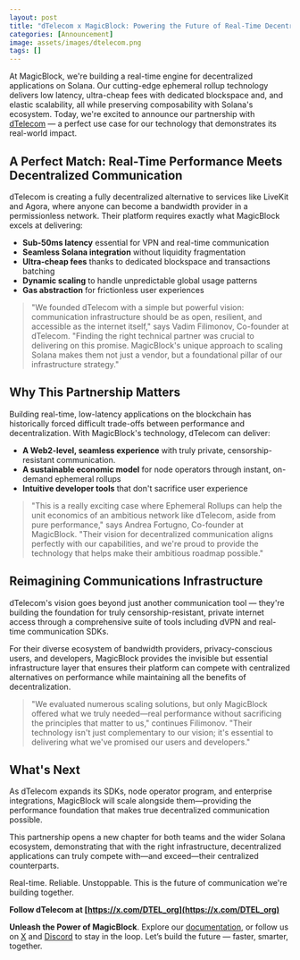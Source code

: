 ```yaml
---
layout: post
title: "dTelecom x MagicBlock: Powering the Future of Real-Time Decentralized Communication"
categories: [Announcement]
image: assets/images/dtelecom.png
tags: []
---
```


At MagicBlock, we're building a real-time engine for decentralized applications on Solana. Our cutting-edge ephemeral rollup technology delivers low latency, ultra-cheap fees with dedicated blockspace and, and elastic scalability, all while preserving composability with Solana's ecosystem. Today, we're excited to announce our partnership with [dTelecom](https://www.dtelecom.org/) — a perfect use case for our technology that demonstrates its real-world impact.

## A Perfect Match: Real-Time Performance Meets Decentralized Communication

dTelecom is creating a fully decentralized alternative to services like LiveKit and Agora, where anyone can become a bandwidth provider in a permissionless network. Their platform requires exactly what MagicBlock excels at delivering:

- **Sub-50ms latency** essential for VPN and real-time communication
- **Seamless Solana integration** without liquidity fragmentation
- **Ultra-cheap fees** thanks to dedicated blockspace and transactions batching
- **Dynamic scaling** to handle unpredictable global usage patterns
- **Gas abstraction** for frictionless user experiences

> "We founded dTelecom with a simple but powerful vision: communication infrastructure should be as open, resilient, and accessible as the internet itself," says Vadim Filimonov, Co-founder at dTelecom. "Finding the right technical partner was crucial to delivering on this promise. MagicBlock's unique approach to scaling Solana makes them not just a vendor, but a foundational pillar of our infrastructure strategy."

## Why This Partnership Matters

Building real-time, low-latency applications on the blockchain has historically forced difficult trade-offs between performance and decentralization. With MagicBlock's technology, dTelecom can deliver:

- **A Web2-level, seamless experience** with truly private, censorship-resistant communication.
- **A sustainable economic model** for node operators through instant, on-demand ephemeral rollups
- **Intuitive developer tools** that don't sacrifice user experience

> "This is a really exciting case where Ephemeral Rollups can help the unit economics of an ambitious network like dTelecom, aside from pure performance," says Andrea Fortugno, Co-founder at MagicBlock. "Their vision for decentralized communication aligns perfectly with our capabilities, and we're proud to provide the technology that helps make their ambitious roadmap possible."

## Reimagining Communications Infrastructure

dTelecom's vision goes beyond just another communication tool — they're building the foundation for truly censorship-resistant, private internet access through a comprehensive suite of tools including dVPN and real-time communication SDKs.

For their diverse ecosystem of bandwidth providers, privacy-conscious users, and developers, MagicBlock provides the invisible but essential infrastructure layer that ensures their platform can compete with centralized alternatives on performance while maintaining all the benefits of decentralization.

> "We evaluated numerous scaling solutions, but only MagicBlock offered what we truly needed—real performance without sacrificing the principles that matter to us," continues Filimonov. "Their technology isn't just complementary to our vision; it's essential to delivering what we've promised our users and developers."

## What's Next

As dTelecom expands its SDKs, node operator program, and enterprise integrations, MagicBlock will scale alongside them—providing the performance foundation that makes true decentralized communication possible.

This partnership opens a new chapter for both teams and the wider Solana ecosystem, demonstrating that with the right infrastructure, decentralized applications can truly compete with—and exceed—their centralized counterparts.

Real-time. Reliable. Unstoppable. This is the future of communication we're building together.

**Follow dTelecom at [https://x.com/DTEL_org](https://x.com/DTEL_org)**

**Unleash the Power of MagicBlock**. Explore our [documentation](https://docs.magicblock.gg/introduction), or follow us on [X](https://x.com/magicblock) and [Discord](https://discord.com/invite/MBkdC3gxcv) to stay in the loop. Let’s build the future — faster, smarter, together.

